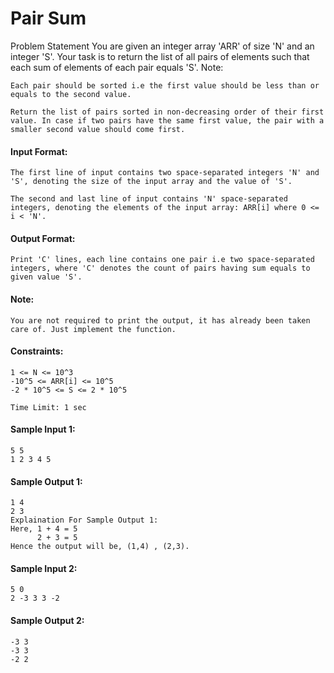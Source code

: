 # Pair Sum

Problem Statement
You are given an integer array 'ARR' of size 'N' and an integer 'S'. Your task is to return the list of all pairs of elements such that each sum of elements of each pair equals 'S'.
Note:
```` 
Each pair should be sorted i.e the first value should be less than or equals to the second value. 

Return the list of pairs sorted in non-decreasing order of their first value. In case if two pairs have the same first value, the pair with a smaller second value should come first.
````

#### Input Format:
````
The first line of input contains two space-separated integers 'N' and 'S', denoting the size of the input array and the value of 'S'.

The second and last line of input contains 'N' space-separated integers, denoting the elements of the input array: ARR[i] where 0 <= i < 'N'.
````
#### Output Format:
````
Print 'C' lines, each line contains one pair i.e two space-separated integers, where 'C' denotes the count of pairs having sum equals to given value 'S'.
````
#### Note:
````
You are not required to print the output, it has already been taken care of. Just implement the function. 
````
#### Constraints:
````
1 <= N <= 10^3
-10^5 <= ARR[i] <= 10^5
-2 * 10^5 <= S <= 2 * 10^5

Time Limit: 1 sec
````
#### Sample Input 1:
````
5 5
1 2 3 4 5
````
#### Sample Output 1:
````
1 4
2 3
Explaination For Sample Output 1:
Here, 1 + 4 = 5
      2 + 3 = 5
Hence the output will be, (1,4) , (2,3).
````
#### Sample Input 2:
````
5 0
2 -3 3 3 -2
````
#### Sample Output 2:
````
-3 3
-3 3
-2 2